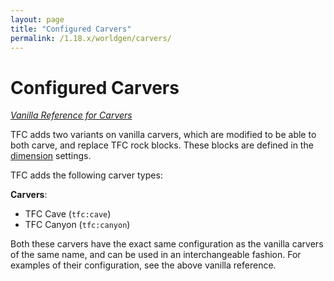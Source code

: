 ```yaml
---
layout: page
title: "Configured Carvers"
permalink: /1.18.x/worldgen/carvers/
---
```


# Configured Carvers

*[Vanilla Reference for Carvers](https://minecraft.gamepedia.com/Custom_world_generation#Carvers)*

TFC adds two variants on vanilla carvers, which are modified to be able to both carve, and replace TFC rock blocks. These blocks are defined in the [dimension](../dimension) settings.

TFC adds the following carver types:

**Carvers**:

- TFC Cave (`tfc:cave`)
- TFC Canyon (`tfc:canyon`)

Both these carvers have the exact same configuration as the vanilla carvers of the same name, and can be used in an interchangeable fashion. For examples of their configuration, see the above vanilla reference.